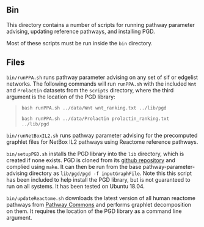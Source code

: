 ## Bin

This directory contains a number of scripts for running pathway parameter advising, updating reference pathways, and installing PGD.

Most of these scripts must be run inside the `bin` directory. 

## Files

`bin/runPPA.sh` runs pathway parameter advising on any set of sif or edgelist networks.
The following commands will run `runPPA.sh` with the included `Wnt` and `Prolactin` datasets from the `scripts` directory, where the third argument is the location of the PGD library:

> `bash runPPA.sh ../data/Wnt wnt_ranking.txt ../lib/pgd`
>
> `bash runPPA.sh ../data/Prolactin prolactin_ranking.txt ../lib/pgd`

`bin/runNetBoxIL2.sh` runs pathway parameter advising for the precomputed graphlet files for NetBox IL2 pathways using Reactome reference pathways.


`bin/setupPGD.sh` installs the PGD library into the `lib` directory, which is created if none exists.
PGD is cloned from its [github repository](https://github.com/nkahmed/pgd) and complied using `make`.
It can then be run from the base pathway-parameter-advising directory as `lib/pgd/pgd -f inputGraphFile`.
Note this this script has been included to help install the PGD library, but is not guaranteed to run on all systems. 
It has been tested on Ubuntu 18.04. 

`bin/updateReactome.sh` downloads the latest version of all human reactome pathways from [Pathway Commons](https://www.pathwaycommons.org/) and performs graphlet decomposition on them. It requires the location of the PGD library as a command line argument. 

